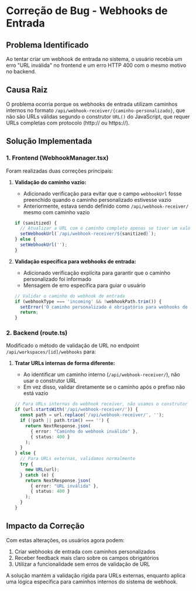 # Correção de Bug - Webhooks de Entrada

## Problema Identificado
Ao tentar criar um webhook de entrada no sistema, o usuário recebia um erro "URL inválida" no frontend e um erro HTTP 400 com o mesmo motivo no backend.

## Causa Raiz
O problema ocorria porque os webhooks de entrada utilizam caminhos internos no formato `/api/webhook-receiver/{caminho-personalizado}`, que não são URLs válidas segundo o construtor `URL()` do JavaScript, que requer URLs completas com protocolo (http:// ou https://).

## Solução Implementada

### 1. Frontend (WebhookManager.tsx)

Foram realizadas duas correções principais:

1. **Validação do caminho vazio:**
   - Adicionado verificação para evitar que o campo `webhookUrl` fosse preenchido quando o caminho personalizado estivesse vazio
   - Anteriormente, estava sendo definido como `/api/webhook-receiver/` mesmo com caminho vazio

   ```typescript
   if (sanitized) {
     // Atualizar a URL com o caminho completo apenas se tiver um valor válido
     setWebhookUrl(`/api/webhook-receiver/${sanitized}`);
   } else {
     setWebhookUrl('');
   }
   ```

2. **Validação específica para webhooks de entrada:**
   - Adicionado verificação explícita para garantir que o caminho personalizado foi informado
   - Mensagem de erro específica para guiar o usuário

   ```typescript
   // Validar o caminho do webhook de entrada
   if (webhookType === 'incoming' && !webhookPath.trim()) {
     setError('O caminho personalizado é obrigatório para webhooks de entrada');
     return;
   }
   ```

### 2. Backend (route.ts)

Modificado o método de validação de URL no endpoint `/api/workspaces/[id]/webhooks` para:

1. **Tratar URLs internas de forma diferente:**
   - Ao identificar um caminho interno (`/api/webhook-receiver/`), não usar o construtor URL
   - Em vez disso, validar diretamente se o caminho após o prefixo não está vazio

   ```typescript
   // Para URLs internas do webhook receiver, não usamos o construtor URL
   if (url.startsWith('/api/webhook-receiver/')) {
     const path = url.replace('/api/webhook-receiver/', '');
     if (!path || path.trim() === '') {
       return NextResponse.json(
         { error: "Caminho do webhook inválido" },
         { status: 400 }
       );
     }
   } else {
     // Para URLs externas, validamos normalmente
     try {
       new URL(url);
     } catch (e) {
       return NextResponse.json(
         { error: "URL inválida" },
         { status: 400 }
       );
     }
   }
   ```

## Impacto da Correção

Com estas alterações, os usuários agora podem:
1. Criar webhooks de entrada com caminhos personalizados
2. Receber feedback mais claro sobre os campos obrigatórios
3. Utilizar a funcionalidade sem erros de validação de URL

A solução mantém a validação rígida para URLs externas, enquanto aplica uma lógica específica para caminhos internos do sistema de webhook.